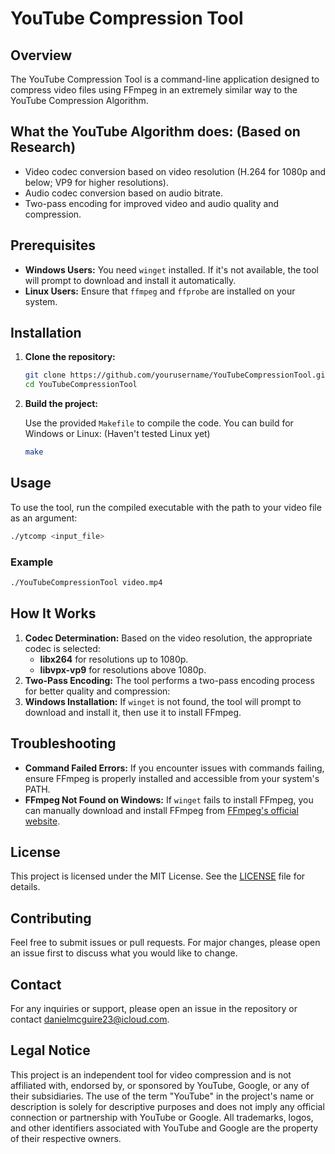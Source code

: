 
# YouTube Compression Tool

## Overview

The YouTube Compression Tool is a command-line application designed to compress video files using FFmpeg in an extremely similar way to the YouTube Compression Algorithm.

## What the YouTube Algorithm does: (Based on Research)

- Video codec conversion based on video resolution (H.264 for 1080p and below; VP9 for higher resolutions).
- Audio codec conversion based on audio bitrate.
- Two-pass encoding for improved video and audio quality and compression.

## Prerequisites

- **Windows Users:** You need `winget` installed. If it's not available, the tool will prompt to download and install it automatically.
- **Linux Users:** Ensure that `ffmpeg` and `ffprobe` are installed on your system.

## Installation

1. **Clone the repository:**

   ```bash
   git clone https://github.com/yourusername/YouTubeCompressionTool.git
   cd YouTubeCompressionTool
   ```

2. **Build the project:**

   Use the provided `Makefile` to compile the code. You can build for Windows or Linux: (Haven't tested Linux yet)

   ```bash
   make 
   ```

## Usage

To use the tool, run the compiled executable with the path to your video file as an argument:

```bash
./ytcomp <input_file>
```

### Example

```bash
./YouTubeCompressionTool video.mp4
```

## How It Works

1. **Codec Determination:** Based on the video resolution, the appropriate codec is selected:
   - **libx264** for resolutions up to 1080p.
   - **libvpx-vp9** for resolutions above 1080p.
2. **Two-Pass Encoding:** The tool performs a two-pass encoding process for better quality and compression:
3. **Windows Installation:** If `winget` is not found, the tool will prompt to download and install it, then use it to install FFmpeg.

## Troubleshooting

- **Command Failed Errors:** If you encounter issues with commands failing, ensure FFmpeg is properly installed and accessible from your system's PATH.
- **FFmpeg Not Found on Windows:** If `winget` fails to install FFmpeg, you can manually download and install FFmpeg from [FFmpeg's official website](https://ffmpeg.org/download.html).

## License

This project is licensed under the MIT License. See the [LICENSE](LICENSE) file for details.

## Contributing

Feel free to submit issues or pull requests. For major changes, please open an issue first to discuss what you would like to change.

## Contact

For any inquiries or support, please open an issue in the repository or contact danielmcguire23@icloud.com.

## Legal Notice

This project is an independent tool for video compression and is not affiliated with, endorsed by, or sponsored by YouTube, Google, or any of their subsidiaries. The use of the term "YouTube" in the project's name or description is solely for descriptive purposes and does not imply any official connection or partnership with YouTube or Google. All trademarks, logos, and other identifiers associated with YouTube and Google are the property of their respective owners.
